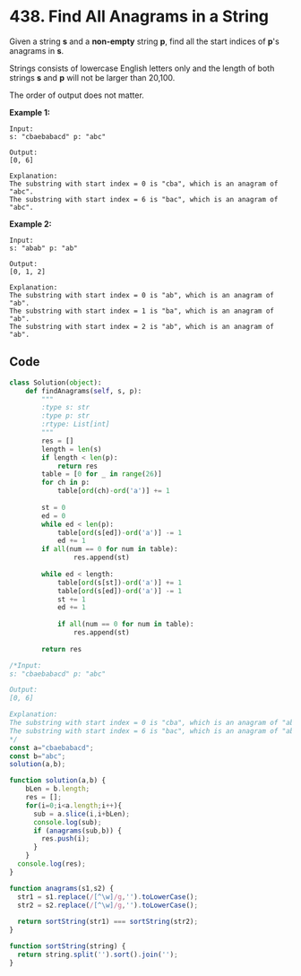 # 438. Find All Anagrams in a String

Given a string **s** and a **non-empty** string **p**, find all the start indices of **p**'s anagrams in **s**.

Strings consists of lowercase English letters only and the length of both strings **s** and **p** will not be larger than 20,100.

The order of output does not matter.

**Example 1:**

```
Input:
s: "cbaebabacd" p: "abc"

Output:
[0, 6]

Explanation:
The substring with start index = 0 is "cba", which is an anagram of "abc".
The substring with start index = 6 is "bac", which is an anagram of "abc".
```



**Example 2:**

```
Input:
s: "abab" p: "ab"

Output:
[0, 1, 2]

Explanation:
The substring with start index = 0 is "ab", which is an anagram of "ab".
The substring with start index = 1 is "ba", which is an anagram of "ab".
The substring with start index = 2 is "ab", which is an anagram of "ab".
```



## Code

```python
class Solution(object):
    def findAnagrams(self, s, p):
        """
        :type s: str
        :type p: str
        :rtype: List[int]
        """
        res = []
        length = len(s)
        if length < len(p):
            return res
        table = [0 for _ in range(26)]
        for ch in p:
            table[ord(ch)-ord('a')] += 1
            
        st = 0
        ed = 0
        while ed < len(p):
            table[ord(s[ed])-ord('a')] -= 1
            ed += 1
        if all(num == 0 for num in table):
                res.append(st)
            
        while ed < length:
            table[ord(s[st])-ord('a')] += 1
            table[ord(s[ed])-ord('a')] -= 1
            st += 1
            ed += 1
            
            if all(num == 0 for num in table):
                res.append(st)
            
        return res
```
``` javascript
/*Input:
s: "cbaebabacd" p: "abc"

Output:
[0, 6]

Explanation:
The substring with start index = 0 is "cba", which is an anagram of "abc".
The substring with start index = 6 is "bac", which is an anagram of "abc".
*/
const a="cbaebabacd";
const b="abc";
solution(a,b);

function solution(a,b) {
    bLen = b.length;
    res = [];
    for(i=0;i<a.length;i++){
      sub = a.slice(i,i+bLen);
      console.log(sub);
      if (anagrams(sub,b)) {
        res.push(i);
      }      
    }
  console.log(res);
}

function anagrams(s1,s2) {
  str1 = s1.replace(/[^\w]/g,'').toLowerCase();
  str2 = s2.replace(/[^\w]/g,'').toLowerCase();
  
  return sortString(str1) === sortString(str2);
}

function sortString(string) {
  return string.split('').sort().join('');
}

```
